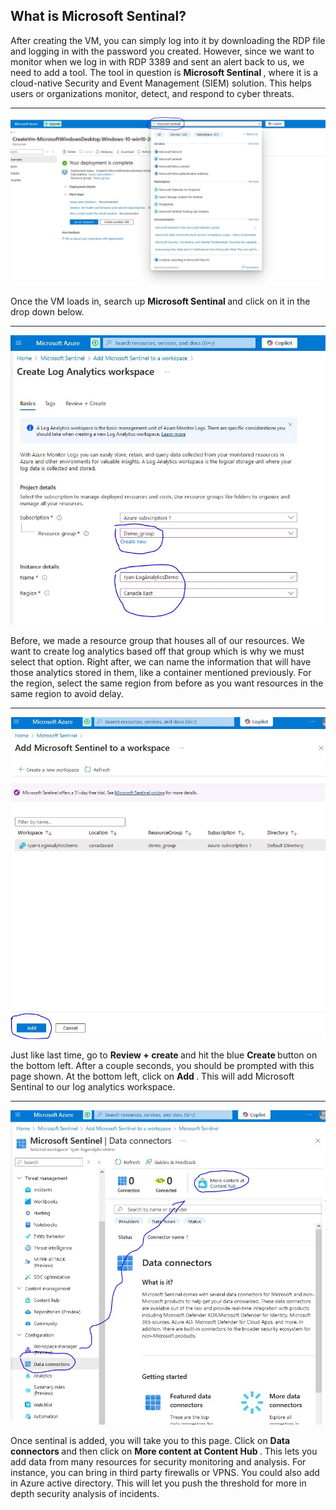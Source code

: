 ## What is Microsoft Sentinal? 
<p>
  After creating the VM, you can simply log into it by downloading the RDP file and logging in with the password you created. However, since we want to monitor when we log in with RDP 3389 and sent an alert back to us, we need to add a tool. The tool in question is <b> Microsoft Sentinal </b>, where it is a cloud-native Security and Event Management (SIEM) solution. This helps users or organizations monitor, detect, and respond to cyber threats.
  
<hr>

</p>
<img src="/picturesv2/step7.JPG" width="800px" alt="search-sentinal">
<p>
  Once the VM loads in, search up <b> Microsoft Sentinal </b> and click on it in the drop down below.  
</p>

<hr>

<img src="/picturesv2/step8.JPG" width="650px" alt="instance-details">
<p>
  Before, we made a resource group that houses all of our resources. We want to create log analytics based off that group which is why we must select that option. Right after, we can name the information that will have those analytics stored in them, like a container mentioned previously. For the region, select the same region from before as you want resources in the same region to avoid delay. 
</p>

<hr>

<img src="/picturesv2/step9.1.JPG" width="650px" alt="creation of log analysis">
<p>
  Just like last time, go to <b> Review + create </b> and hit the blue <b> Create </b> button on the bottom left. After a couple seconds, you should be prompted with this page shown. At the bottom left, click on <b> Add </b>. This will add Microsoft Sentinal to our log analytics workspace. 
</p>

<hr>

<img src="/picturesv2/step10.JPG" width="650px" alt="data connectors">
<p>
  Once sentinal is added, you will take you to this page. Click on <b> Data connectors </b> and then click on <b> More content at Content Hub </b>. This lets you add data from many resources for security monitoring and analysis. For instance, you can bring in third party firewalls or VPNS. You could also add in Azure active directory. This will let you push the threshold for more in depth security analysis of incidents. 
</p>

